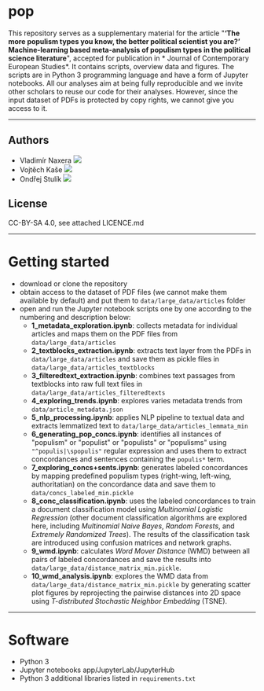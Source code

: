 #  pop

This repository serves as a supplementary material for the article "**‘The more populism types you know, the better political scientist you are?’ Machine-learning based meta-analysis of populism types in the political science literature**", accepted for publication in * Journal of Contemporary European Studies*. It contains scripts, overview data and figures. The scripts are in Python 3 programming language and have a form of Jupyter notebooks. All our analyses aim at being fully reproducible and we invite other scholars to reuse our code for their analyses. However, since the input dataset of PDFs is protected by copy rights, we cannot give you access to it.

---
## Authors
* Vladimír Naxera [![](https://orcid.org/sites/default/files/images/orcid_16x16.png)](https://orcid.org/0000-0001-5945-7193)
* Vojtěch Kaše [![](https://orcid.org/sites/default/files/images/orcid_16x16.png)](https://orcid.org/0000-0002-6601-1605)
* Ondřej Stulík [![](https://orcid.org/sites/default/files/images/orcid_16x16.png)](https://orcid.org/0000-0003-3334-3918)


## License
CC-BY-SA 4.0, see attached LICENCE.md

---
# Getting started

* download or clone the repository
* obtain access to the dataset of PDF files (we cannot make them available by default) and put them to `data/large_data/articles` folder
* open and run the Jupyter notebook scripts one by one according to the numbering and description below:
  * **1_metadata_exploration.ipynb**: collects metadata for individual articles and maps them on the PDF files from `data/large_data/articles`
  * **2_textblocks_extraction.ipynb**: extracts text layer from the PDFs in `data/large_data/articles` and save them as pickle files in `data/large_data/articles_textblocks`
  * **3_filteredtext_extraction.ipynb**: combines text passages from textblocks into raw full text files in `data/large_data/articles_filteredtexts` 
  * **4_exploring_trends.ipynb**: explores varies metadata trends from `data/article_metadata.json`
  * **5_nlp_processing.ipynb**: applies NLP pipeline to textual data and extracts lemmatized text to `data/large_data/articles_lemmata_min`
  * **6_generating_pop_concs.ipynb**: identifies all instances of "populism" or "populist" or "populists" or "populisms" using `"^populis|\spopulis"` regular expression and uses them to extract concordances and sentences containing the `populis*` term.
  * **7_exploring_concs+sents.ipynb**: generates labeled concordances by mapping predefined populism types (right-wing, left-wing, authoritatian) on the concordance data and save them to `data/concs_labeled_min.pickle`
  * **8_conc_classification.ipynb**: uses the labeled concordances to train a document classification model using *Multinomial Logistic Regression* (other document classification algorithms are explored here, including *Multinomial Naive Bayes*, *Random Forests*, and *Extremely Randomized Trees*). The results of the classification task are introduced using confusion matrices and network graphs. 
  * **9_wmd.ipynb**: calculates *Word Mover Distance* (WMD) between all pairs of labeled concordances and save the results into `data/large_data/distance_matrix_min.pickle`.
  * **10_wmd_analysis.ipynb**: explores the WMD data from `data/large_data/distance_matrix_min.pickle` by generating scatter plot figures by reprojecting the pairwise distances into 2D space using *T-distributed Stochastic Neighbor Embedding* (TSNE). 

---
# Software
* Python 3
* Jupyter notebooks app/JupyterLab/JupyterHub
* Python 3 additional libraries listed in `requirements.txt`